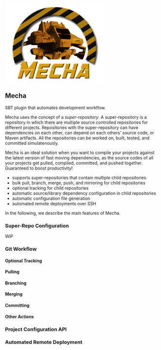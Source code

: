 
![Mecha](/docs/mecha-logo-256-soft.png)

## Mecha

SBT plugin that automates development workflow.

Mecha uses the concept of a *super-repository*.
A super-repository is a repository in which there are multiple source controlled
repositories for different projects.
Repositories with the super-repository can have dependencies on each other, can
depend on each others' source code, or Maven artifacts.
All the repositories can be worked on, built, tested,
and committed simulatenously.

Mecha is an ideal solution when you want to compile your projects against the
latest version of fast moving dependencies, as the source codes of all your
projects get pulled, compiled, committed, and pushed together.
Guaranteed to boost productivity!

- supports super-repositories that contain multiple child repositories
- bulk pull, branch, merge, push, and mirroring for child repositories
- optional tracking for child repositories
- automatic source/library dependency configuration in child repositories
- automatic configuration file generation
- automated remote deployments over SSH

In the following, we describe the main features of Mecha.


### Super-Repo Configuration

WIP


### Git Workflow

#### Optional Tracking

#### Pulling

#### Branching

#### Merging

#### Committing

#### Other Actions


### Project Configuration API


### Automated Remote Deployment

